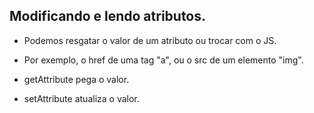 ## Modificando e lendo atributos.

- Podemos resgatar o valor de um atributo ou trocar com o JS.

- Por exemplo, o href de uma tag "a", ou o src de um elemento "img".

- getAttribute pega o valor.

- setAttribute atualiza o valor.
